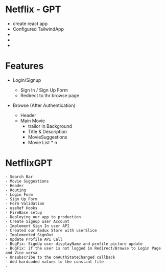 # Netflix - GPT
- create react app
- Configured TailwindApp
- 
- 
- 


# Features
- Login/Signup
    - Sign In / Sign Up Form
    - Redirect to thr browse page

- Browse (After Authentication)
    - Header
    - Main Movie
        - trailor in Background
        - Title & Description 
        - MovieSuggestions
        - Movie List * n
# NetflixGPT
    - Search Bar
    - Movie Suggestions
    - Header
    - Routing
    - Login Form
    - Sign Up Form
    - Form Validation
    - useRef Hooks
    - FireBase setup
    - Deploying our app to production
    - Create Signup user Account 
    - Implement Sign In user API
    - Created our Redux Store with userSlice
    - Implemented SignOut
    - Update Profile API Call
    - BugFix: SignUp user displayName and profile picture update
    - BugFix: if the user is not logged in Redirect/Browse to Login Page and Vice versa
    - Unsubscribe to the onAuthStateChanged callback
    - Add hardcoded values to the constant file
    - 
    

